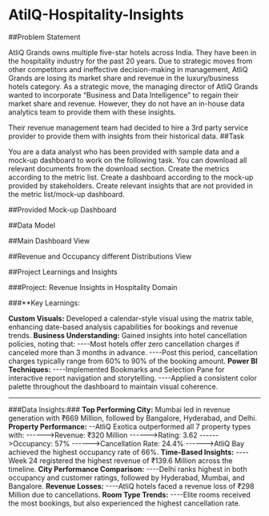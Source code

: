 # AtilQ-Hospitality-Insights

##Problem Statement

AtliQ Grands owns multiple five-star hotels across India. They have been in the hospitality industry for the past 20 years. Due to strategic moves from other competitors and ineffective decision-making in management, AtliQ Grands are losing its market share and revenue in the luxury/business hotels category. As a strategic move, the managing director of AtliQ Grands wanted to incorporate “Business and Data Intelligence” to regain their market share and revenue. However, they do not have an in-house data analytics team to provide them with these insights.

Their revenue management team had decided to hire a 3rd party service provider to provide them with insights from their historical data.
##Task

You are a data analyst who has been provided with sample data and a mock-up dashboard to work on the following task. You can download all relevant documents from the download section.
Create the metrics according to the metric list.
Create a dashboard according to the mock-up provided by stakeholders.
Create relevant insights that are not provided in the metric list/mock-up dashboard.

##Provided Mock-up Dashboard



##Data Model


##Main Dashboard View


##Revenue and Occupancy different Distributions View





##Project Learnings and Insights

###Project: Revenue Insights in Hospitality Domain

###**Key Learnings:

**Custom Visuals:**
Developed a calendar-style visual using the matrix table, enhancing date-based analysis capabilities for bookings and revenue trends.
**Business Understanding:**
Gained insights into hotel cancellation policies, noting that:
----Most hotels offer zero cancellation charges if canceled more than 3 months in advance.
----Post this period, cancellation charges typically range from 60% to 90% of the booking amount.
**Power BI Techniques:**
----Implemented Bookmarks and Selection Pane for interactive report navigation and storytelling.
----Applied a consistent color palette throughout the dashboard to maintain visual coherence.
________________________________________
###Data Insights:###
**Top Performing City:**
Mumbai led in revenue generation with ₹669 Million, followed by Bangalore, Hyderabad, and Delhi.
**Property Performance:**
--AtliQ Exotica outperformed all 7 property types with:
------>Revenue: ₹320 Million
------>Rating: 3.62
------>Occupancy: 57%
------>Cancellation Rate: 24.4%
------>AtliQ Bay achieved the highest occupancy rate of 66%.
**Time-Based Insights:**
----Week 24 registered the highest revenue of ₹139.6 Million across the timeline.
**City Performance Comparison:**
----Delhi ranks highest in both occupancy and customer ratings, followed by Hyderabad, Mumbai, and Bangalore.
**Revenue Losses:**
----AtliQ hotels faced a revenue loss of ₹298 Million due to cancellations.
**Room Type Trends:**
----Elite rooms received the most bookings, but also experienced the highest cancellation rate.
